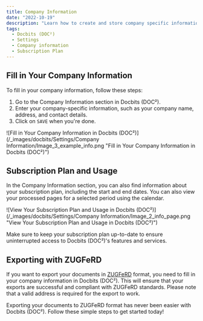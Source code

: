 ```yaml
---
title: Company Information 
date: "2022-10-19"
description: "Learn how to create and store company specific information in Docbits (DOC²)"
tags:
  - Docbits (DOC²)
  - Settings
  - Company information
  - Subscription Plan
---
```


## Fill in Your Company Information

To fill in your company information, follow these steps:

1. Go to the Company Information section in Docbits (DOC²).
2. Enter your company-specific information, such as your company name, address, and contact details.
3. Click on `SAVE` when you're done.

![Fill in Your Company Information in Docbits (DOC²)](/_images/docbits/Settings/Company Information/Image_3_example_info.png "Fill in Your Company Information in Docbits (DOC²)")

## Subscription Plan and Usage

In the Company Information section, you can also find information about your subscription plan, including the start and end dates. You can also view your processed pages for a selected period using the calendar.

![View Your Subscription Plan and Usage in Docbits (DOC²)](/_images/docbits/Settings/Company Information/Image_2_info_page.png "View Your Subscription Plan and Usage in Docbits (DOC²)")

Make sure to keep your subscription plan up-to-date to ensure uninterrupted access to Docbits (DOC²)'s features and services.

## Exporting with ZUGFeRD

If you want to export your documents in [ZUGFeRD](/docbits/zugpferd/) format, you need to fill in your company information in Docbits (DOC²). This will ensure that your exports are successful and compliant with ZUGFeRD standards. Please note that a valid address is required for the export to work.

Exporting your documents to ZUGFeRD format has never been easier with Docbits (DOC²). Follow these simple steps to get started today!
